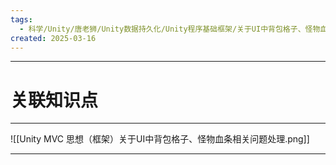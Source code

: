 ```yaml
---
tags:
  - 科学/Unity/唐老狮/Unity数据持久化/Unity程序基础框架/关于UI中背包格子、怪物血条相关问题处理
created: 2025-03-16
---
```


---
# 关联知识点



---

![[Unity MVC 思想（框架）关于UI中背包格子、怪物血条相关问题处理.png]]


---
